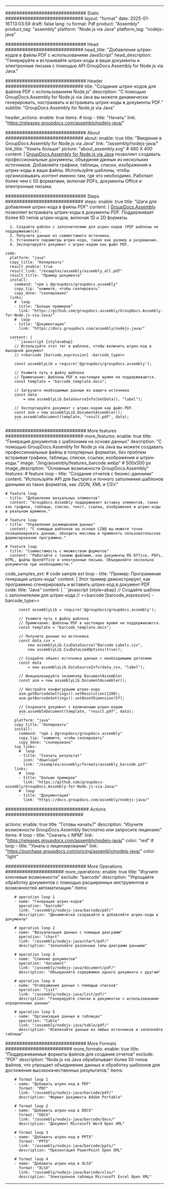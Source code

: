 



---
############################# Static ############################
layout: "format"
date:  2025-01-16T13:03:59
draft: false
lang: ru
format: Pdf
product: "Assembly"
product_tag: "assembly"
platform: "Node.js via Java"
platform_tag: "nodejs-java"

############################# Head ############################
head_title: "Добавление штрих-кодов в файлы PDF с использованием JavaScript"
head_description: "Генерируйте и встраивайте штрих-коды в ваши документы и электронные письма с помощью API GroupDocs.Assembly for Node.js via Java."

############################# Header ############################
title: "Создание штрих-кодов для файлов PDF с использованием Node.js" 
description: "С помощью GroupDocs.Assembly for Node.js via Java вы можете динамически генерировать, настраивать и встраивать штрих-коды в документы PDF."
subtitle: "GroupDocs.Assembly for Node.js via Java" 

header_actions:
  enable: true
  items:
    #  loop
    - title: "Начать"
      link: "https://releases.groupdocs.com/assembly/nodejs-java/"
      
############################# About ############################
about:
    enable: true
    title: "Введение в GroupDocs.Assembly for Node.js via Java"
    link: "/assembly/nodejs-java/"
    link_title: "Узнать больше"
    picture: "about_assembly.svg" # 480 X 400
    content: |
       [GroupDocs.Assembly for Node.js via Java](/assembly/nodejs-java/) позволяет создавать профессиональные документы, объединяя данные из нескольких источников. Добавляйте графики, таблицы, списки, изображения и штрих-коды в ваши файлы. Используйте шаблоны, чтобы организовывать контент именно там, где это необходимо. Работает более чем с 50 форматами, включая PDFs, документы Office и электронные письма.

############################# Steps ############################
steps:
    enable: true
    title: "Шаги для добавления штрих-кода в файлы PDF"
    content: |
      [GroupDocs.Assembly](/assembly/nodejs-java/) позволяет встраивать штрих-коды в документы PDF. Поддерживает более 60 типов штрих-кодов, включая 1D и 2D форматы.
      
      1. Создайте шаблон с заполнителями для штрих-кодов (PDF шаблоны не поддерживаются).
      2. Получите данные из совместимого источника.
      3. Установите параметры штрих-кода, такие как размер и разрешение.
      4. Экспортируйте документ с штрих-кодом как файл PDF.
   
    code:
      platform: "java"
      copy_title: "Копировать"
      result_enable: true
      result_link: "/examples/assembly/assembly_all.pdf"
      result_title: "Пример документа"
      install:
        command: "npm i @groupdocs/groupdocs.assembly"
        copy_tip: "нажмите, чтобы скопировать"
        copy_done: "скопировано"
      links:
        #  loop
        - title: "Больше примеров"
          link: "https://github.com/groupdocs-assembly/GroupDocs.Assembly-for-Node.js-via-Java/"
        #  loop
        - title: "Документация"
          link: "https://docs.groupdocs.com/assembly/nodejs-java/"
          
      content: |
        ```javascript {style=abap}
        // Используйте этот тег в шаблоне, чтобы включить штрих-код в выходной документ
        // <<barcode [barcode_expression] -barcode_type>>
    
        const assemblyLib = require('@groupdocs/groupdocs.assembly');

        // Укажите путь к файлу шаблона
        // Примечание: Шаблоны PDF в настоящее время не поддерживаются.
        const template = "barcode_template.docx";

        // Загрузите необходимые данные из вашего источника
        const data 
            = new assemblyLib.DataSourceInfo(GetData(), "label");

        // Экспортируйте документ с штрих-кодом как файл PDF.
        const asm = new assemblyLib.DocumentAssembler();
        asm.assembleDocument(template, "result.pdf", data);
        ```           

############################# More features ############################
more_features:
  enable: true
  title: "Генерация документов с шаблонами на основе данных"
  description: "С помощью GroupDocs.Assembly for Node.js via Java вы можете создавать профессиональные файлы в популярных форматах, без проблем встраивая графики, таблицы, списки, ссылки, изображения и штрих-коды."
  image: "/img/assembly/features_barcode.webp" # 500x500 px
  image_description: "Основные возможности GroupDocs.Assembly"
  features:
    # feature loop
    - title: "Создание отчетов с бизнес-данными"
      content: "Используйте API для быстрого и точного заполнения шаблонов данными из таких форматов, как JSON, XML и CSV."

    # feature loop
    - title: "Добавление визуальных элементов"
      content: "GroupDocs.Assembly поддерживает вставку элементов, таких как графики, таблицы, списки, текст, ссылки, изображения и штрих-коды в реальном времени."

    # feature loop
    - title: "Управление размещением данных"
      content: "С помощью шаблонов на основе LINQ вы можете точно позиционировать данные, обходить массивы и применять пользовательское форматирование программно."

    # feature loop
    - title: "Совместимость с множеством форматов"
      content: "Работайте с такими файлами, как документы MS Office, PDFs, HTML, файлы OpenOffice и электронные письма. Объединяйте несколько документов при необходимости."
      
  code_samples_ext:
    # code sample ext loop
    - title: "Пример: Программная генерация штрих-кода"
      content: |
        Этот пример демонстрирует, как программно сгенерировать и вставить штрих-код в документ PDF.
      code:
        title: "Java"
        content: |
          ```javascript {style=abap}
          // Создайте шаблон с заполнителем для штрих-кода
          // <<barcode [barcode_expression] -barcode_type>>
          
          const assemblyLib = require('@groupdocs/groupdocs.assembly');

          // Укажите путь к файлу шаблона
          // Примечание: Шаблоны PDF в настоящее время не поддерживаются.
          const template = "barcode_template.docx";

          // Получите данные из источника
          const data_csv =
              new assemblyLib.CsvDataSource("Barcode Labels.csv", 
              new assemblyLib.CsvDataLoadOptions(true));

          // Создайте объект источника данных с необходимыми деталями
          const data 
              = new assemblyLib.DataSourceInfo(data_csv, "label");

          // Инициализируйте экземпляр DocumentAssembler
          const asm = new assemblyLib.DocumentAssembler();

          // Настройте конфигурацию штрих-кода
          asm.getBarcodeSettings().setResolution(1200);
          asm.getBarcodeSettings().setBaseYDimension(5f);

          // Сохраните документ с включенным штрих-кодом
          asm.assembleDocument(template, "result.pdf", data);
          ```
        platform: "java"
        copy_title: "Копировать"
        install:
          command: "npm i @groupdocs/groupdocs.assembly"
          copy_tip: "нажмите, чтобы скопировать"
          copy_done: "скопировано"
        top_links:
          #  loop
          - title: "Скачать результат"
            icon: "download"
            link: "/examples/assembly/formats/assembly_barcode.pdf"
        links:
          #  loop
          - title: "Больше примеров"
            link: "https://github.com/groupdocs-assembly/GroupDocs.Assembly-for-Node.js-via-Java/"
          #  loop
          - title: "Документация"
            link: "https://docs.groupdocs.com/assembly/nodejs-java/"
            

            


############################## Actions ############################

actions:
  enable: true
  title: "Готовы начать?"
  description: "Изучите возможности GroupDocs.Assembly бесплатно или запросите лицензию"
  items:
    #  loop
    - title: "Скачать с NPM"
      link: "https://releases.groupdocs.com/assembly/nodejs-java/"
      color: "red"
        #  loop
    - title: "Узнать о лицензировании"
      link: "https://purchase.groupdocs.com/pricing/assembly/nodejs-java/"
      color: "light"


############################# More Operations #####################
more_operations:
    enable: true
    title: "Изучите ключевые возможности"
    exclude: "barcode"
    description: "Упрощайте обработку документов с помощью расширенных инструментов и возможностей автоматизации."
    items: 
          
        # operation loop 1
        - name: "Генерация штрих-кодов"
          operation: "barcode"
          link: "/assembly/nodejs-java/barcode/pdf/"
          description: "Динамически создавайте и добавляйте штрих-коды в документы"

        # operation loop 2
        - name: "Визуализация данных с помощью диаграмм"
          operation: "chart"
          link: "/assembly/nodejs-java/chart/pdf/"
          description: "Заполняйте различные типы диаграмм данными"

        # operation loop 3
        - name: "Слияние документов"
          operation: "document"
          link: "/assembly/nodejs-java/document/pdf/"
          description: "Объединяйте содержимое одного документа с другим"

        # operation loop 4
        - name: "Отображение данных с помощью списков"
          operation: "list"
          link: "/assembly/nodejs-java/list/pdf/"
          description: "Генерируйте списки в документах с использованием определенных данных"

        # operation loop 5
        - name: "Организация данных в таблицах"
          operation: "table"
          link: "/assembly/nodejs-java/table/pdf/"
          description: "Извлекайте данные из любых источников и заполняйте таблицы"
         
          
############################# More Formats ########################
more_formats:
    enable: true
    title: "Поддерживаемые форматы файлов для создания отчетов"
    exclude: "PDF"
    description: "Node.js via Java обрабатывает более 50 типов файлов, что упрощает объединение данных и обработку шаблонов для достижения высококачественных результатов."
    items: 
          
        # format loop 1
        - name: "Добавить штрих-код в PDF"
          format: "PDF"
          link: "/assembly/nodejs-java/barcode/pdf/"
          description: "Формат документа Adobe Portable"
          
        # format loop 2
        - name: "Добавить штрих-код в DOCX"
          format: "DOCX"
          link: "/assembly/nodejs-java/barcode/docx/"
          description: "Документ Microsoft Word Open XML"
          
        # format loop 3
        - name: "Добавить штрих-код в PPTX"
          format: "PPTX"
          link: "/assembly/nodejs-java/barcode/pptx/"
          description: "Презентация PowerPoint Open XML"
          
        # format loop 4
        - name: "Добавить штрих-код в XLSX"
          format: "XLSX"
          link: "/assembly/nodejs-java/barcode/xlsx/"
          description: "Электронная таблица Microsoft Excel Open XML"


          

---